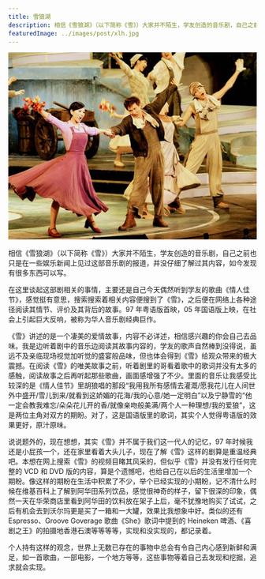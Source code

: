 ```yaml
---
title: 雪狼湖
description: 相信《雪狼湖》（以下简称《雪》）大家并不陌生，学友创造的音乐剧，自己之前也只是在一些娱乐新闻上见过这部音乐剧的报道，并没仔细了解过其内容，如今发现有很多东西可以写。
featuredImage: ../images/post/xlh.jpg
---
```


![雪狼湖](/images/post/xlh.jpg)

相信《雪狼湖》（以下简称《雪》）大家并不陌生，学友创造的音乐剧，自己之前也只是在一些娱乐新闻上见过这部音乐剧的报道，并没仔细了解过其内容，如今发现有很多东西可以写。

在这里谈起这部剧相关的事情，主要还是自己今天偶然听到学友的歌曲《情人佳节》，感觉挺有意思，搜索搜索着相关内容便搜到了《雪》，之后便在网络上各种途径阅读其情节、评价及其背后的故事。97 年粤语版首映，05 年国语版上映，在社会上引起巨大反响，被称为华人音乐剧经典巨作。

《雪》讲述的是一个凄美的爱情故事，内容不必详述，相信感兴趣的你会自己去品味。我是边听着剧中的音乐边阅读其故事内容的，学友的歌声自然棒到没得说，虽远不及亲临现场视觉加听觉的盛宴般品味，但也体会得到《雪》给观众带来的极大震撼。在阅读《雪》的唯美故事之前，听着剧里的哥看着歌中的歌词并没有太多的感触，阅读故事之后再听起那些歌曲，画面感增强了不少。里面的音乐让我感受比较深的是《情人佳节》里胡狼唱的那段“我用我所有感情去灌溉/愿我花儿在人间世外中盛开/雪儿到来/就看到这娇媚的花海/我的心意/她一定明白”以及宁静雪的“他一定会教我难忘/朵朵花儿开的香/就像亲吻般美满/两个人一种理想/我的爱狼”，这是两位主角对双方的期盼。对了，这是国语版里的歌词，其实个人觉得粤语版的效果更好，原汁原味。

说说题外的，现在想想，其实《雪》并不属于我们这一代人的记忆，97 年时候我还是小屁孩一个，还在家里看着大头儿子，现在了解《雪》这样的剧算是重温经典吧。本想在网上搜索《雪》的视频目睹其风采的，但似乎《雪》并没有发行任何完整的 VCD 和 DVD 版的内容，算是个遗憾吧，也给自己在以后的生活里增加一个期盼。像这样的期盼在生活中积累了不少，举个已经实现的小期盼，记不清什么时候在维基百科上了解到阿华田系列饮品，感觉很神奇的样子，留下很深的印象，偶然一天在华荣商店里看到阿华田的饮料放在架子上后，毫不犹豫地购买了试试，之后有机会去到沃尔玛更是买了一箱和一大罐，效果比我想象中好。类似的还有 Espresso、Groove Goverage 歌曲《She》歌词中提到的 Heineken 啤酒、《喜剧之王》的拍摄地香港石澳等等等等，实现和没实现的，都记录着。

个人持有这样的观念，世界上无数已存在的事物中总会有令自己内心感到新鲜和满足，如一首歌曲，一部电影，一个地方等等，这些事物等着自己去发现和挖掘，追求就会实现。
